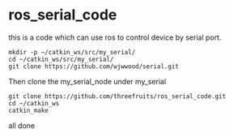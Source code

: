 # ros_serial_code
this is a code which can use ros to control device by serial port.
```
mkdir -p ~/catkin_ws/src/my_serial/
cd ~/catkin_ws/src/my_serial/
git clone https://github.com/wjwwood/serial.git
```
Then clone the my_serial_node under my_serial
```
git clone https://github.com/threefruits/ros_serial_code.git
cd ~/catkin_ws
catkin_make
```
all done

